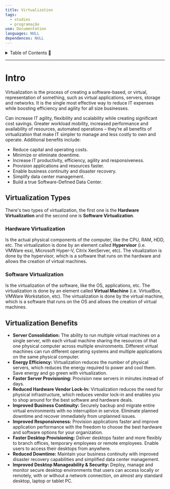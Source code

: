 ```yaml
---
title: Virtualization
tags:
  - studies
  - programação
use: Documentation
languages: NULL
dependences: NULL
---
```


<details> <summary>Table of Contents 🔖</summary>

- [Intro](#intro)

</details>

---

# Intro

Virtualization is the process of creating a software-based, or virtual, representation of something, such as virtual applications, servers, storage and networks. It is the single most effective way to reduce IT expenses while boosting efficiency and agility for all size businesses.

Can increase IT agility, flexibility and scalability while creating significant cost savings. Greater workload mobility, increased performance and availability of resources, automated operations – they’re all benefits of virtualization that make IT simpler to manage and less costly to own and operate. Additional benefits include:

- Reduce capital and operating costs.
- Minimize or eliminate downtime.
- Increase IT productivity, efficiency, agility and responsiveness.
- Provision applications and resources faster.
- Enable business continuity and disaster recovery.
- Simplify data center management.
- Build a true Software-Defined Data Center.


## Virtualization Types

There's two types of virtualization, the first one is the **Hardware Virtualization** and the second one is **Software Virtualization**.

### Hardware Virtualization

Is the actual physical components of the computer, like the CPU, RAM, HDD, etc. The virtualization is done by an element called **Hypervisor** (i.e. VMWare esxi, Microsoft Hyper-V, Citrix XenServer, etc). The vitualization is done by the hypervisor, which is a software that runs on the hardware and allows the creation of virtual machines.

### Software Virtualization

Is the virtualization of the software, like the OS, applications, etc. The virtualization is done by an element called **Virtual Machine** (i.e. VirtualBox, VMWare Workstation, etc). The virtualization is done by the virtual machine, which is a software that runs on the OS and allows the creation of virtual machines.

## Virtualization Benefits

- **Server Consolidation:** The ability to run multiple virtual machines on a single server, with each virtual machine sharing the resources of that one physical computer across multiple environments. Different virtual machines can run different operating systems and multiple applications on the same physical computer.
- **Energy Efficiency:** Virtualization reduces the number of physical servers, which reduces the energy required to power and cool them. Save energy and go green with virtualization.
- **Faster Server Provisioning:** Provision new servers in minutes instead of days.
- **Reduced Hardware Vendor Lock-In:** Virtualization reduces the need for physical infrastructure, which reduces vendor lock-in and enables you to shop around for the best software and hardware deals.
- **Improved Business Continuity:** Securely backup and migrate entire virtual environments with no interruption in service. Eliminate planned downtime and recover immediately from unplanned issues.
- **Improved Responsiveness:** Provision applications faster and improve application performance with the freedom to choose the best hardware and software options for your organization.
- **Faster Desktop Provisioning:** Deliver desktops faster and more flexibly to branch offices, temporary employees or remote employees. Enable users to access their desktops from anywhere.
- **Reduced Downtime:** Maintain your business continuity with improved disaster recovery capabilities and simplified data center management.
- **Improved Desktop Manageability & Security:** Deploy, manage and monitor secure desktop environments that users can access locally or remotely, with or without a network connection, on almost any standard desktop, laptop or tablet PC.
